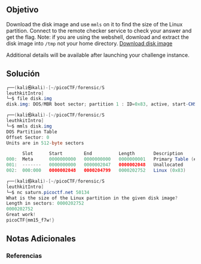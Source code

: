 ## Objetivo 

Download the disk image and use `mmls` on it to find the size of the Linux partition. Connect to the remote checker service to check your answer and get the flag. Note: if you are using the webshell, download and extract the disk image into `/tmp` not your home directory. [Download disk image](https://artifacts.picoctf.net/c/164/disk.img.gz)

Additional details will be available after launching your challenge instance.

## Solución  
```java 
┌──(kali㉿kali)-[~/picoCTF/forensic/S
leuthkitIntro]
└─$ file disk.img            
disk.img: DOS/MBR boot sector; partition 1 : ID=0x83, active, start-CHS (0x0,32,33), end-CHS (0xc,190,50), startsector 2048, 202752 sectors

┌──(kali㉿kali)-[~/picoCTF/forensic/S
leuthkitIntro]
└─$ mmls disk.img            
DOS Partition Table
Offset Sector: 0
Units are in 512-byte sectors

      Slot      Start        End          Length       Description
000:  Meta      0000000000   0000000000   0000000001   Primary Table (#0)
001:  -------   0000000000   0000002047   0000002048   Unallocated
002:  000:000   0000002048   0000204799   0000202752   Linux (0x83)

┌──(kali㉿kali)-[~/picoCTF/forensic/S
leuthkitIntro]
└─$ nc saturn.picoctf.net 50134
What is the size of the Linux partition in the given disk image?
Length in sectors: 0000202752
0000202752
Great work!
picoCTF{mm15_f7w!}

```

## Notas Adicionales 

### Referencias